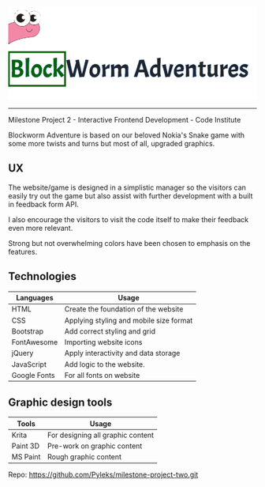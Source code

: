 ![alt text](assets/images/Heading.png)
___

Milestone Project 2 - Interactive Frontend Development - Code Institute

Blockworm Adventure is based on our beloved Nokia's Snake game with some more twists and turns
but most of all, upgraded graphics.

## UX
The website/game is designed in a simplistic manager so the visitors can easily try out the game
but also assist with further development with a built in feedback form API.

I also encourage the visitors to visit the code itself to make their feedback even more relevant.

Strong but not overwhelming colors have been chosen to emphasis on the features.

## Technologies

| Languages  | Usage |
| ------------- | ------------- |
| HTML  | Create the foundation of the website  |
| CSS  | Applying styling and mobile size format  |
| Bootstrap  | Add correct styling and grid  |
| FontAwesome  | Importing website icons  |
| jQuery  | Apply interactivity and data storage  |
| JavaScript  | Add logic to the website.  |
| Google Fonts  | For all fonts on website  |

## Graphic design tools
| Tools  | Usage |
| ------------- | ------------- |
| Krita  | For designing all graphic content  |
| Paint 3D  | Pre-work on graphic content  |
| MS Paint  | Rough graphic content  |








Repo: https://github.com/Pyleks/milestone-project-two.git

